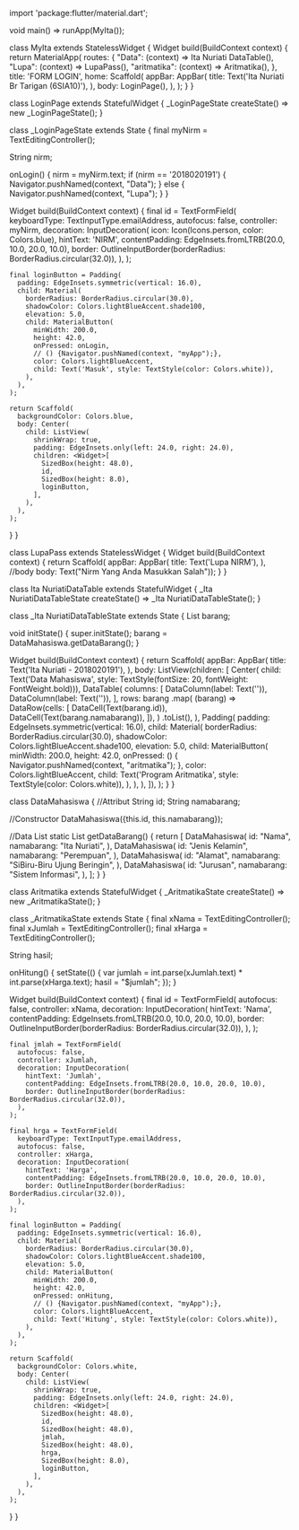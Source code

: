 import 'package:flutter/material.dart';

void main() => runApp(MyIta());

class MyIta extends StatelessWidget {
  Widget build(BuildContext context) {
    return MaterialApp(
      routes: {
        "Data": (context) => Ita Nuriati DataTable(),
        "Lupa": (context) => LupaPass(),
        "aritmatika": (context) => Aritmatika(),
      },
      title: 'FORM LOGIN',
      home: Scaffold(
        appBar: AppBar(
          title: Text('Ita Nuriati Br Tarigan (6SIA10)'),
        ),
        body: LoginPage(),
      ),
    );
  }
}

class LoginPage extends StatefulWidget {
  _LoginPageState createState() => new _LoginPageState();
}

class _LoginPageState extends State<LoginPage> {
  final myNirm = TextEditingController();

  String nirm;

  onLogin() {
    nirm = myNirm.text;
    if (nirm == '2018020191') {
      Navigator.pushNamed(context, "Data");
    } else {
      Navigator.pushNamed(context, "Lupa");
    }
  }

  Widget build(BuildContext context) {
    final id = TextFormField(
      keyboardType: TextInputType.emailAddress,
      autofocus: false,
      controller: myNirm,
      decoration: InputDecoration(
        icon: Icon(Icons.person, color: Colors.blue),
        hintText: 'NIRM',
        contentPadding: EdgeInsets.fromLTRB(20.0, 10.0, 20.0, 10.0),
        border: OutlineInputBorder(borderRadius: BorderRadius.circular(32.0)),
      ),
    );

    final loginButton = Padding(
      padding: EdgeInsets.symmetric(vertical: 16.0),
      child: Material(
        borderRadius: BorderRadius.circular(30.0),
        shadowColor: Colors.lightBlueAccent.shade100,
        elevation: 5.0,
        child: MaterialButton(
          minWidth: 200.0,
          height: 42.0,
          onPressed: onLogin,
          // () {Navigator.pushNamed(context, "myApp");},
          color: Colors.lightBlueAccent,
          child: Text('Masuk', style: TextStyle(color: Colors.white)),
        ),
      ),
    );

    return Scaffold(
      backgroundColor: Colors.blue,
      body: Center(
        child: ListView(
          shrinkWrap: true,
          padding: EdgeInsets.only(left: 24.0, right: 24.0),
          children: <Widget>[
            SizedBox(height: 48.0),
            id,
            SizedBox(height: 8.0),
            loginButton,
          ],
        ),
      ),
    );
  }
}

class LupaPass extends StatelessWidget {
  Widget build(BuildContext context) {
    return Scaffold(
        appBar: AppBar(
          title: Text('Lupa NIRM'),
        ),
        //body
        body: Text("Nirm Yang Anda Masukkan Salah"));
  }
}

class Ita NuriatiDataTable extends StatefulWidget {
  _Ita NuriatiDataTableState createState() => _Ita NuriatiDataTableState();
}

class _Ita NuriatiDataTableState extends State<Ita NuriatiDataTable> {
  List<DataMahasiswa> barang;

  void initState() {
    super.initState();
    barang = DataMahasiswa.getDataBarang();
  }

  Widget build(BuildContext context) {
    return Scaffold(
      appBar: AppBar(
        title: Text('Ita Nuriati - 2018020191'),
      ),
      body: ListView(children: <Widget>[
        Center(
            child: Text('Data Mahasiswa',
                style: TextStyle(fontSize: 20, fontWeight: FontWeight.bold))),
        DataTable(
          columns: [
            DataColumn(label: Text('')),
            DataColumn(label: Text('')),
          ],
          rows: barang
              .map(
                (barang) => DataRow(cells: [
                  DataCell(Text(barang.id)),
                  DataCell(Text(barang.namabarang)),
                ]),
              )
              .toList(),
        ),
        Padding(
          padding: EdgeInsets.symmetric(vertical: 16.0),
          child: Material(
            borderRadius: BorderRadius.circular(30.0),
            shadowColor: Colors.lightBlueAccent.shade100,
            elevation: 5.0,
            child: MaterialButton(
              minWidth: 200.0,
              height: 42.0,
              onPressed: () {
                Navigator.pushNamed(context, "aritmatika");
              },
              color: Colors.lightBlueAccent,
              child: Text('Program Aritmatika',
                  style: TextStyle(color: Colors.white)),
            ),
          ),
        ),
      ]),
    );
  }
}

class DataMahasiswa {
  //Attribut
  String id;
  String namabarang;

  //Constructor
  DataMahasiswa({this.id, this.namabarang});

  //Data List
  static List<DataMahasiswa> getDataBarang() {
    return <DataMahasiswa>[
      DataMahasiswa(
        id: "Nama",
        namabarang: "Ita Nuriati",
      ),
      DataMahasiswa(
        id: "Jenis Kelamin",
        namabarang: "Perempuan",
      ),
      DataMahasiswa(
        id: "Alamat",
        namabarang: "SiBiru-Biru Ujung Beringin",
      ),
      DataMahasiswa(
        id: "Jurusan",
        namabarang: "Sistem Informasi",
      ),
    ];
  }
}

class Aritmatika extends StatefulWidget {
  _AritmatikaState createState() => new _AritmatikaState();
}

class _AritmatikaState extends State<Aritmatika> {
  final xNama = TextEditingController();
  final xJumlah = TextEditingController();
  final xHarga = TextEditingController();

  String hasil;

  onHitung() {
    setState(() {
      var jumlah = int.parse(xJumlah.text) * int.parse(xHarga.text);
      hasil = "$jumlah";
    });
  }

  Widget build(BuildContext context) {
    final id = TextFormField(
      autofocus: false,
      controller: xNama,
      decoration: InputDecoration(
        hintText: 'Nama',
        contentPadding: EdgeInsets.fromLTRB(20.0, 10.0, 20.0, 10.0),
        border: OutlineInputBorder(borderRadius: BorderRadius.circular(32.0)),
      ),
    );

    final jmlah = TextFormField(
      autofocus: false,
      controller: xJumlah,
      decoration: InputDecoration(
        hintText: 'Jumlah',
        contentPadding: EdgeInsets.fromLTRB(20.0, 10.0, 20.0, 10.0),
        border: OutlineInputBorder(borderRadius: BorderRadius.circular(32.0)),
      ),
    );

    final hrga = TextFormField(
      keyboardType: TextInputType.emailAddress,
      autofocus: false,
      controller: xHarga,
      decoration: InputDecoration(
        hintText: 'Harga',
        contentPadding: EdgeInsets.fromLTRB(20.0, 10.0, 20.0, 10.0),
        border: OutlineInputBorder(borderRadius: BorderRadius.circular(32.0)),
      ),
    );

    final loginButton = Padding(
      padding: EdgeInsets.symmetric(vertical: 16.0),
      child: Material(
        borderRadius: BorderRadius.circular(30.0),
        shadowColor: Colors.lightBlueAccent.shade100,
        elevation: 5.0,
        child: MaterialButton(
          minWidth: 200.0,
          height: 42.0,
          onPressed: onHitung,
          // () {Navigator.pushNamed(context, "myApp");},
          color: Colors.lightBlueAccent,
          child: Text('Hitung', style: TextStyle(color: Colors.white)),
        ),
      ),
    );

    return Scaffold(
      backgroundColor: Colors.white,
      body: Center(
        child: ListView(
          shrinkWrap: true,
          padding: EdgeInsets.only(left: 24.0, right: 24.0),
          children: <Widget>[
            SizedBox(height: 48.0),
            id,
            SizedBox(height: 48.0),
            jmlah,
            SizedBox(height: 48.0),
            hrga,
            SizedBox(height: 8.0),
            loginButton,
          ],
        ),
      ),
    );
  }
}
